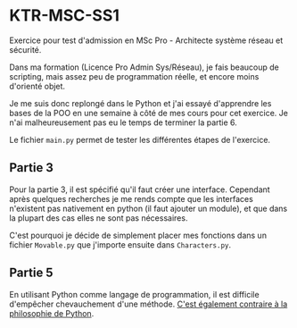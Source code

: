 # KTR-MSC-SS1

Exercice pour test d'admission en MSc Pro - Architecte système réseau et sécurité.

 Dans ma formation (Licence Pro Admin Sys/Réseau), je fais beaucoup de scripting, mais assez peu de programmation réelle, et encore moins d'orienté objet.

Je me suis donc replongé dans le Python et j'ai essayé d'apprendre les bases de la POO en une semaine à côté de mes cours pour cet exercice. Je n'ai malheureusement pas eu le temps de terminer la partie 6.

Le fichier `main.py` permet de tester les différentes étapes de l'exercice.

## Partie 3

Pour la partie 3, il est spécifié qu'il faut créer une interface. Cependant après quelques recherches je me rends compte que les interfaces n'existent pas nativement en python (il faut ajouter un module), et que dans la plupart des cas elles ne sont pas nécessaires.

C'est pourquoi je décide de simplement placer mes fonctions dans un fichier `Movable.py` que j'importe ensuite dans `Characters.py`.

## Partie 5

En utilisant Python comme langage de programmation, il est difficile d'empêcher chevauchement d'une méthode. [C'est également contraire à la philosophie de Python](https://stackoverflow.com/a/3948937).


